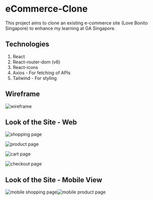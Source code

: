 # eCommerce-Clone

This project aims to clone an existing e-commerce site (Love Bonito Singapore) to enhance my learning at GA Singapore.

## Technologies

1. React
2. React-router-dom (v6)
3. React-icons
4. Axios - For fetching of APIs
5. Tailwind - For styling

## Wireframe

![wireframe](./ecclone-app/src/assets/readme_images/wireframe.png)

## Look of the Site - Web

![shopping page](./ecclone-app/src/assets/readme_images/Shopping_Page.png)

![product page](./ecclone-app/src/assets/readme_images/Product_Page.png)

![cart page](./ecclone-app/src/assets/readme_images/Cart_Page.png)

![checkout page](./ecclone-app/src/assets/readme_images/Checkout_Page.png)

## Look of the Site - Mobile View

![mobile shopping page](./ecclone-app//src/assets/readme_images/Mobile_Shopping_Page.png)![mobile product page](./ecclone-app/src/assets/readme_images/Mobile_Product_Page.png)
